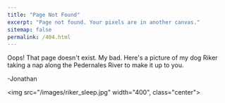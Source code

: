```yaml
---
title: "Page Not Found"
excerpt: "Page not found. Your pixels are in another canvas."
sitemap: false
permalink: /404.html
---
```


Oops! That page doesn't exist. My bad. Here's a picture of my dog Riker taking a nap along the Pedernales River to make it up to you.

-Jonathan

<img src="/images/riker_sleep.jpg"  width="400", class="center">
